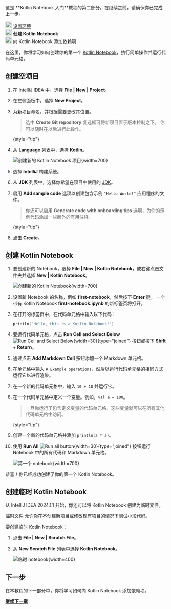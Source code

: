 [//]: # (title: 创建你的第一个 Kotlin Notebook)

<tldr>
   <p>这是 **Kotlin Notebook 入门**教程的第二部分。在继续之前，请确保你已完成上一步。</p>
   <p><img src="icon-1-done.svg" width="20" alt="第一步"/> <a href="kotlin-notebook-set-up-env.md">设置环境</a><br/>
      <img src="icon-2.svg" width="20" alt="第二步"/> <strong>创建 Kotlin Notebook</strong><br/>
      <img src="icon-3-todo.svg" width="20" alt="第三步"/> 向 Kotlin Notebook 添加依赖项<br/>
  </p>
</tldr>

在这里，你将学习如何创建你的第一个 [Kotlin Notebook](kotlin-notebook-overview.md)，执行简单操作并运行代码单元格。

## 创建空项目

1. 在 IntelliJ IDEA 中，选择 **File | New | Project**。
2. 在左侧面板中，选择 **New Project**。
3. 为新项目命名，并根据需要更改其位置。

   > 选中 **Create Git repository** 复选框可将新项目置于版本控制之下。
   > 你可以随时在以后进行此操作。
   >
   {style="tip"}

4. 从 **Language** 列表中，选择 **Kotlin**。

   ![创建新的 Kotlin Notebook 项目](new-notebook-project.png){width=700}

5. 选择 **IntelliJ** 构建系统。
6. 从 **JDK** 列表中，选择你希望在项目中使用的 [JDK](https://www.oracle.com/java/technologies/downloads/)。
7. 启用 **Add sample code** 选项以创建包含示例 `"Hello World!"` 应用程序的文件。

   > 你还可以启用 **Generate code with onboarding tips** 选项，为你的示例代码添加一些额外的有用注释。
   >
   {style="tip"}

8. 点击 **Create**。

## 创建 Kotlin Notebook

1. 要创建新的 Notebook，选择 **File | New | Kotlin Notebook**，或右键点击文件夹并选择 **New | Kotlin Notebook**。

   ![创建新的 Kotlin Notebook](new-notebook.png){width=700}

2. 设置新 Notebook 的名称，例如 **first-notebook**，然后按下 **Enter** 键。
   一个带有 Kotlin Notebook **first-notebook.ipynb** 的新标签页将打开。
3. 在打开的标签页中，在代码单元格中输入以下代码：

   ```kotlin
   println("Hello, this is a Kotlin Notebook!")
   ```
4. 要运行代码单元格，点击 **Run Cell and Select Below** ![Run Cell and Select Below](run-cell-and-select-below.png){width=30}{type="joined"} 按钮或按下 **Shift** + **Return**。
5. 通过点击 **Add Markdown Cell** 按钮添加一个 Markdown 单元格。
6. 在单元格中输入 `# Example operations`，然后以运行代码单元格的相同方式运行它以进行渲染。
7. 在一个新的代码单元格中，输入 `10 + 10` 并运行它。
8. 在一个代码单元格中定义一个变量。例如，`val a = 100`。

   > 一旦你运行了包含定义变量的代码单元格，这些变量就可以在所有其他代码单元格中访问。
   >
   {style="tip"}

9. 创建一个新的代码单元格并添加 `println(a * a)`。
10. 使用 **Run All** ![Run all button](run-all-button.png){width=30}{type="joined"} 按钮运行 Notebook 中的所有代码和 Markdown 单元格。

    ![第一个 notebook](first-notebook.png){width=700}

恭喜！你已经成功创建了你的第一个 Kotlin Notebook。

## 创建临时 Kotlin Notebook

从 IntelliJ IDEA 2024.1.1 开始，你还可以将 Kotlin Notebook 创建为临时文件。

[临时文件](https://www.jetbrains.com/help/idea/scratches.html#create-scratch-file) 允许你在不创建新项目或修改现有项目的情况下测试小段代码。

要创建临时 Kotlin Notebook：

1. 点击 **File | New | Scratch File**。
2. 从 **New Scratch File** 列表中选择 **Kotlin Notebook**。

   ![临时 notebook](kotlin-notebook-scratch-file.png){width=400}

## 下一步

在本教程的下一部分中，你将学习如何向 Kotlin Notebook 添加依赖项。

**[继续下一章](kotlin-notebook-add-dependencies.md)**